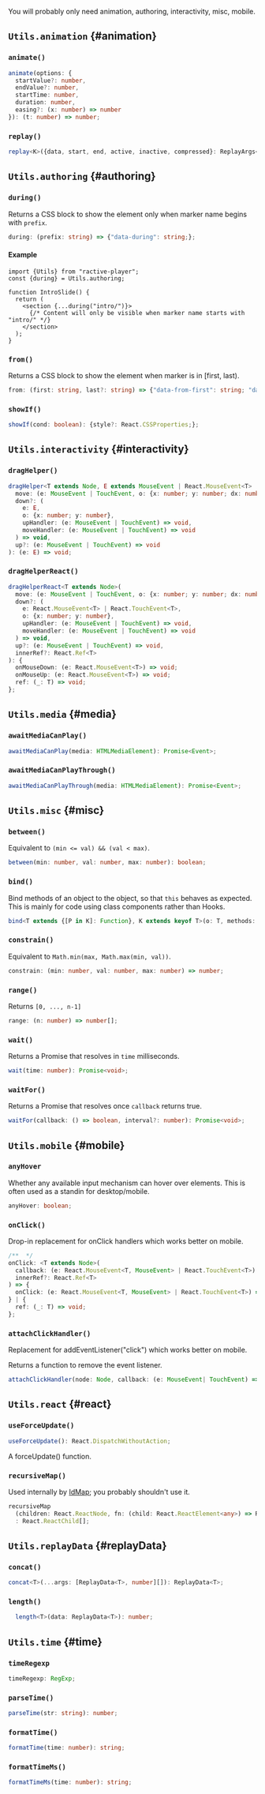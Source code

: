 You will probably only need animation, authoring, interactivity, misc, mobile.

## `Utils.animation` {#animation}

### `animate()`
<!-- <pre class="language-typescript" id="animation.animate"><code> -->
```typescript
animate(options: {
  startValue?: number,
  endValue?: number,
  startTime: number,
  duration: number,
  easing?: (x: number) => number
}): (t: number) => number;
```

### `replay()`

```typescript
replay<K>({data, start, end, active, inactive, compressed}: ReplayArgs<K>): (t: number) => void;
```

## `Utils.authoring` {#authoring}

### `during()`

Returns a CSS block to show the element only when marker name begins with `prefix`.

```typescript
during: (prefix: string) => {"data-during": string;};
```

#### Example
```tsx
import {Utils} from "ractive-player";
const {during} = Utils.authoring;

function IntroSlide() {
  return (
    <section {...during("intro/")}>
      {/* Content will only be visible when marker name starts with "intro/" */}
    </section>
  );
}
```

### `from()`

Returns a CSS block to show the element when marker is in [first, last).

```typescript
from: (first: string, last?: string) => {"data-from-first": string; "data-from-last"?: string;};
```

### `showIf()`

```typescript
showIf(cond: boolean): {style?: React.CSSProperties;};
```

## `Utils.interactivity` {#interactivity}

### `dragHelper()`

```typescript
dragHelper<T extends Node, E extends MouseEvent | React.MouseEvent<T> | TouchEvent | React.TouchEvent<T>>(
  move: (e: MouseEvent | TouchEvent, o: {x: number; y: number; dx: number; dy: number}) => void,
  down?: (
    e: E,
    o: {x: number; y: number},
    upHandler: (e: MouseEvent | TouchEvent) => void,
    moveHandler: (e: MouseEvent | TouchEvent) => void
  ) => void,
  up?: (e: MouseEvent | TouchEvent) => void
): (e: E) => void;
```

### `dragHelperReact()`

```typescript
dragHelperReact<T extends Node>(
  move: (e: MouseEvent | TouchEvent, o: {x: number; y: number; dx: number; dy: number}) => void,
  down?: (
    e: React.MouseEvent<T> | React.TouchEvent<T>,
    o: {x: number; y: number},
    upHandler: (e: MouseEvent | TouchEvent) => void,
    moveHandler: (e: MouseEvent | TouchEvent) => void
  ) => void,
  up?: (e: MouseEvent | TouchEvent) => void,
  innerRef?: React.Ref<T>
): {
  onMouseDown: (e: React.MouseEvent<T>) => void;
  onMouseUp: (e: React.MouseEvent<T>) => void;
  ref: (_: T) => void;
};
```

## `Utils.media` {#media}

### `awaitMediaCanPlay()`

```typescript
awaitMediaCanPlay(media: HTMLMediaElement): Promise<Event>;
```

### `awaitMediaCanPlayThrough()`
```typescript
awaitMediaCanPlayThrough(media: HTMLMediaElement): Promise<Event>;
```

## `Utils.misc` {#misc}

### `between()`

Equivalent to `(min <= val) && (val < max)`.

```typescript
between(min: number, val: number, max: number): boolean;
```

### `bind()`

Bind methods of an object to the object, so that `this` behaves as expected. This is mainly for code using class components rather than Hooks.

```typescript
bind<T extends {[P in K]: Function}, K extends keyof T>(o: T, methods: K[]): void;
```

### `constrain()`

Equivalent to `Math.min(max, Math.max(min, val))`.

```typescript
constrain: (min: number, val: number, max: number) => number;    
```

### `range()`

Returns `[0, ..., n-1]`

```typescript
range: (n: number) => number[];
```

### `wait()`

Returns a Promise that resolves in `time` milliseconds.

```typescript
wait(time: number): Promise<void>;
```

### `waitFor()`

Returns a Promise that resolves once `callback` returns true.

```typescript
waitFor(callback: () => boolean, interval?: number): Promise<void>;
```

## `Utils.mobile` {#mobile}

### `anyHover`
Whether any available input mechanism can hover over elements. This is often used as a standin for desktop/mobile.

```typescript
anyHover: boolean;
```

### `onClick()`

Drop-in replacement for onClick handlers which works better on mobile.

```typescript
/**  */
onClick: <T extends Node>(
  callback: (e: React.MouseEvent<T, MouseEvent> | React.TouchEvent<T>) => void,
  innerRef?: React.Ref<T>
) => {
  onClick: (e: React.MouseEvent<T, MouseEvent> | React.TouchEvent<T>) => void;
} | {
  ref: (_: T) => void;
};
```

### `attachClickHandler()`

Replacement for addEventListener("click") which works better on mobile.

Returns a function to remove the event listener.

```typescript
attachClickHandler(node: Node, callback: (e: MouseEvent| TouchEvent) => void): () => void;
```

## `Utils.react` {#react}

### `useForceUpdate()`
```typescript
useForceUpdate(): React.DispatchWithoutAction;
```
A forceUpdate() function.

### `recursiveMap()`

Used internally by [IdMap](/docs/reference/IdMap); you probably shouldn't use it.

```typescript
recursiveMap
  (children: React.ReactNode, fn: (child: React.ReactElement<any>) => React.ReactElement<any>)
  : React.ReactChild[];
```

## `Utils.replayData` {#replayData}

### `concat()`

```typescript
concat<T>(...args: [ReplayData<T>, number][]): ReplayData<T>;
```

### `length()`

```typescript
  length<T>(data: ReplayData<T>): number;
```

## `Utils.time` {#time}

### `timeRegexp`

```typescript
timeRegexp: RegExp;
```

### `parseTime()`
```typescript
parseTime(str: string): number;
```

### `formatTime()`
```typescript
formatTime(time: number): string;
```

### `formatTimeMs()`
```typescript
formatTimeMs(time: number): string;    
```
